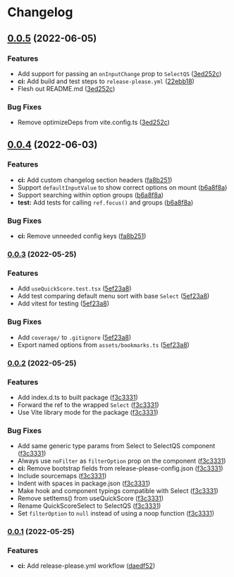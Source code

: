 # Changelog

## [0.0.5](https://github.com/fwextensions/react-select-quick-score/compare/react-select-quick-score-v0.0.4...react-select-quick-score-v0.0.5) (2022-06-05)


### Features

* Add support for passing an `onInputChange` prop to `SelectQS` ([3ed252c](https://github.com/fwextensions/react-select-quick-score/commit/3ed252c3ea46b68c709c8f63d54cf30cc0ba563a))
* **ci:** Add build and test steps to `release-please.yml` ([22ebb18](https://github.com/fwextensions/react-select-quick-score/commit/22ebb189dddcbf2a8915f916ff520851b1eb019b))
* Flesh out README.md ([3ed252c](https://github.com/fwextensions/react-select-quick-score/commit/3ed252c3ea46b68c709c8f63d54cf30cc0ba563a))


### Bug Fixes

* Remove optimizeDeps from vite.config.ts ([3ed252c](https://github.com/fwextensions/react-select-quick-score/commit/3ed252c3ea46b68c709c8f63d54cf30cc0ba563a))

## [0.0.4](https://github.com/fwextensions/react-select-quick-score/compare/react-select-quick-score-v0.0.3...react-select-quick-score-v0.0.4) (2022-06-03)


### Features

* **ci:** Add custom changelog section headers ([fa8b251](https://github.com/fwextensions/react-select-quick-score/commit/fa8b251ba5118700ba4417e43b15c14fd087f76c))
* Support `defaultInputValue` to show correct options on mount ([b6a8f8a](https://github.com/fwextensions/react-select-quick-score/commit/b6a8f8a017dbeff4e78c3932536c50419ad69020))
* Support searching within option groups ([b6a8f8a](https://github.com/fwextensions/react-select-quick-score/commit/b6a8f8a017dbeff4e78c3932536c50419ad69020))
* **test:** Add tests for calling `ref.focus()` and groups ([b6a8f8a](https://github.com/fwextensions/react-select-quick-score/commit/b6a8f8a017dbeff4e78c3932536c50419ad69020))


### Bug Fixes

* **ci:** Remove unneeded config keys ([fa8b251](https://github.com/fwextensions/react-select-quick-score/commit/fa8b251ba5118700ba4417e43b15c14fd087f76c))

### [0.0.3](https://github.com/fwextensions/react-select-quick-score/compare/react-select-quick-score-v0.0.2...react-select-quick-score-v0.0.3) (2022-05-25)


### Features

* Add `useQuickScore.test.tsx` ([5ef23a8](https://github.com/fwextensions/react-select-quick-score/commit/5ef23a87e07d21566391fce337ee890b5f8f0e8b))
* Add test comparing default menu sort with base `Select` ([5ef23a8](https://github.com/fwextensions/react-select-quick-score/commit/5ef23a87e07d21566391fce337ee890b5f8f0e8b))
* Add vitest for testing ([5ef23a8](https://github.com/fwextensions/react-select-quick-score/commit/5ef23a87e07d21566391fce337ee890b5f8f0e8b))


### Bug Fixes

* Add `coverage/` to `.gitignore` ([5ef23a8](https://github.com/fwextensions/react-select-quick-score/commit/5ef23a87e07d21566391fce337ee890b5f8f0e8b))
* Export named options from `assets/bookmarks.ts` ([5ef23a8](https://github.com/fwextensions/react-select-quick-score/commit/5ef23a87e07d21566391fce337ee890b5f8f0e8b))

### [0.0.2](https://github.com/fwextensions/react-select-quick-score/compare/react-select-quick-score-v0.0.1...react-select-quick-score-v0.0.2) (2022-05-25)


### Features

* Add index.d.ts to built package ([f3c3331](https://github.com/fwextensions/react-select-quick-score/commit/f3c33312b11d892d5a22ea8dde007c264b18e27d))
* Forward the ref to the wrapped `Select` ([f3c3331](https://github.com/fwextensions/react-select-quick-score/commit/f3c33312b11d892d5a22ea8dde007c264b18e27d))
* Use Vite library mode for the package ([f3c3331](https://github.com/fwextensions/react-select-quick-score/commit/f3c33312b11d892d5a22ea8dde007c264b18e27d))


### Bug Fixes

* Add same generic type params from Select to SelectQS component ([f3c3331](https://github.com/fwextensions/react-select-quick-score/commit/f3c33312b11d892d5a22ea8dde007c264b18e27d))
* Always use `noFilter` as `filterOption` prop on the component ([f3c3331](https://github.com/fwextensions/react-select-quick-score/commit/f3c33312b11d892d5a22ea8dde007c264b18e27d))
* **ci:** Remove bootstrap fields from release-please-config.json ([f3c3331](https://github.com/fwextensions/react-select-quick-score/commit/f3c33312b11d892d5a22ea8dde007c264b18e27d))
* Include sourcemaps ([f3c3331](https://github.com/fwextensions/react-select-quick-score/commit/f3c33312b11d892d5a22ea8dde007c264b18e27d))
* Indent with spaces in package.json ([f3c3331](https://github.com/fwextensions/react-select-quick-score/commit/f3c33312b11d892d5a22ea8dde007c264b18e27d))
* Make hook and component typings compatible with Select ([f3c3331](https://github.com/fwextensions/react-select-quick-score/commit/f3c33312b11d892d5a22ea8dde007c264b18e27d))
* Remove setItems() from useQuickScore ([f3c3331](https://github.com/fwextensions/react-select-quick-score/commit/f3c33312b11d892d5a22ea8dde007c264b18e27d))
* Rename QuickScoreSelect to SelectQS ([f3c3331](https://github.com/fwextensions/react-select-quick-score/commit/f3c33312b11d892d5a22ea8dde007c264b18e27d))
* Set `filterOption` to `null` instead of using a noop function ([f3c3331](https://github.com/fwextensions/react-select-quick-score/commit/f3c33312b11d892d5a22ea8dde007c264b18e27d))

### [0.0.1](https://github.com/fwextensions/react-select-quick-score/compare/react-select-quick-score-v0.0.1...react-select-quick-score-v0.0.1) (2022-05-25)


### Features

* **ci:** Add release-please.yml workflow ([daedf52](https://github.com/fwextensions/react-select-quick-score/commit/daedf52ed9717c91c50003d5a8fdc14c0562f6d0))

